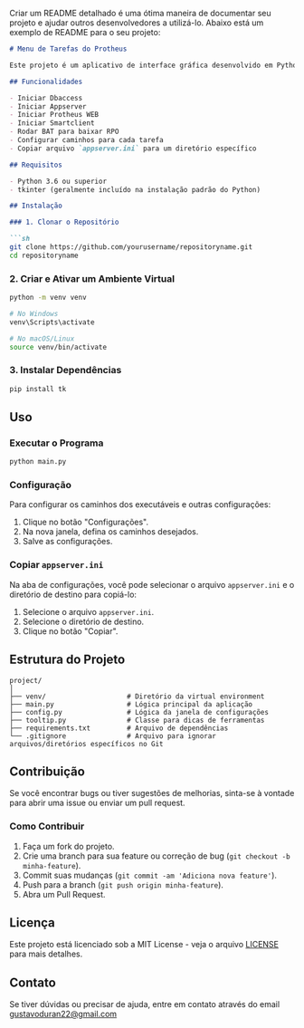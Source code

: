 Criar um README detalhado é uma ótima maneira de documentar seu projeto e ajudar outros desenvolvedores a utilizá-lo. Abaixo está um exemplo de README para o seu projeto:

```markdown
# Menu de Tarefas do Protheus

Este projeto é um aplicativo de interface gráfica desenvolvido em Python para facilitar a execução de várias tarefas relacionadas ao Protheus 12.1.2310. Ele permite a execução de comandos, abertura de navegadores e configuração de caminhos de arquivos.

## Funcionalidades

- Iniciar Dbaccess
- Iniciar Appserver
- Iniciar Protheus WEB
- Iniciar Smartclient
- Rodar BAT para baixar RPO
- Configurar caminhos para cada tarefa
- Copiar arquivo `appserver.ini` para um diretório específico

## Requisitos

- Python 3.6 ou superior
- tkinter (geralmente incluído na instalação padrão do Python)

## Instalação

### 1. Clonar o Repositório

```sh
git clone https://github.com/yourusername/repositoryname.git
cd repositoryname
```

### 2. Criar e Ativar um Ambiente Virtual

```sh
python -m venv venv

# No Windows
venv\Scripts\activate

# No macOS/Linux
source venv/bin/activate
```

### 3. Instalar Dependências

```sh
pip install tk
```

## Uso

### Executar o Programa

```sh
python main.py
```

### Configuração

Para configurar os caminhos dos executáveis e outras configurações:

1. Clique no botão "Configurações".
2. Na nova janela, defina os caminhos desejados.
3. Salve as configurações.

### Copiar `appserver.ini`

Na aba de configurações, você pode selecionar o arquivo `appserver.ini` e o diretório de destino para copiá-lo:

1. Selecione o arquivo `appserver.ini`.
2. Selecione o diretório de destino.
3. Clique no botão "Copiar".

## Estrutura do Projeto

```plaintext
project/
│
├── venv/                    # Diretório da virtual environment
├── main.py                  # Lógica principal da aplicação
├── config.py                # Lógica da janela de configurações
├── tooltip.py               # Classe para dicas de ferramentas
├── requirements.txt         # Arquivo de dependências
└── .gitignore               # Arquivo para ignorar arquivos/diretórios específicos no Git
```

## Contribuição

Se você encontrar bugs ou tiver sugestões de melhorias, sinta-se à vontade para abrir uma issue ou enviar um pull request.

### Como Contribuir

1. Faça um fork do projeto.
2. Crie uma branch para sua feature ou correção de bug (`git checkout -b minha-feature`).
3. Commit suas mudanças (`git commit -am 'Adiciona nova feature'`).
4. Push para a branch (`git push origin minha-feature`).
5. Abra um Pull Request.

## Licença

Este projeto está licenciado sob a MIT License - veja o arquivo [LICENSE](LICENSE) para mais detalhes.

## Contato

Se tiver dúvidas ou precisar de ajuda, entre em contato através do email gustavoduran22@gmail.com

```

